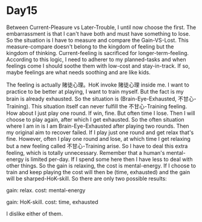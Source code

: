# Day15

Between Current-Pleasure vs Later-Trouble, I until now choose the first. The embarrassment is that I can't have both and must have something to lose. So the situation is I have to measure and compare the Gain-VS-Lost. This measure-compare doesn't belong to the kingdom of feeling but the kingdom of thinking. Current-feeling is sacrificed for longer-term-feeling. According to this logic, I need to adherer to my planned-tasks and when feelings come I should soothe them with low-cost and stay-in-track. If so, maybe feelings are what needs soothing and are like kids.

The feeling is actually 赌徒心理。HoK invoke 赌徒心理 inside me. I want to practice to be better at playing, I want to train myself. But the fact is my brain is already exhausted. So the situation is \(Brain-Eye-Exhausted, 不甘心-Training\). This situation itself can never fulfill the 不甘心-Training feeling. How about I just play one round. If win, fine. But often time I lose. Then I will choose to play again, after which I get exhausted. So the often situation where I am in is I am Brain-Eye-Exhausted after playing two rounds. Then my original aim to recover failed. If I play just one round and get relax that's fine. However, often I play one round and lose, at which time I get relaxing but a new feeling called 不甘心-Training arise. So I have to deal this extra feeling, which is totally unnecessary. Remember that a human's mental-energy is limited per-day. If I spend some here then I have less to deal with other things. So the gain is relaxing, the cost is mental-energy. If I choose to train and keep playing the cost will then be \(time, exhausted\) and the gain will be sharped-HoK-skill. So there are only two possible results:

gain: relax. cost: mental-energy

gain: HoK-skill. cost: time, exhausted

I dislike either of them.

